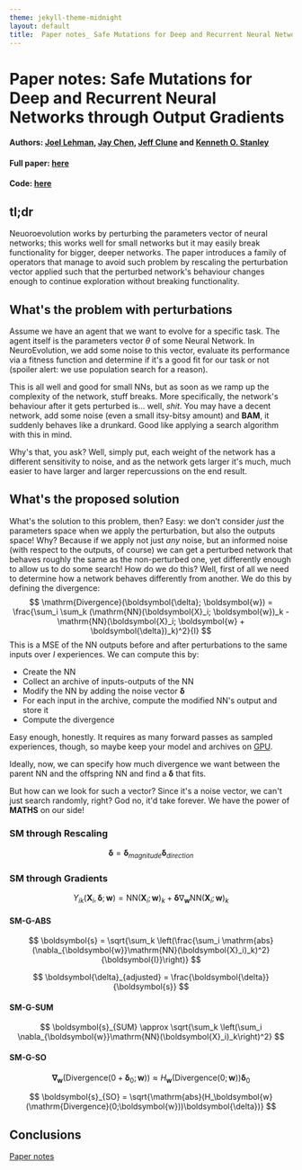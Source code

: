 ```yaml
---
theme: jekyll-theme-midnight
layout: default
title:  Paper notes_ Safe Mutations for Deep and Recurrent Neural Networks through Output Gradients
---
```


<script src="https://polyfill.io/v3/polyfill.min.js?features=es6"></script>
<script id="MathJax-script" async src="https://cdn.jsdelivr.net/npm/mathjax@3/es5/tex-mml-chtml.js"></script>

# Paper notes: Safe Mutations for Deep and Recurrent Neural Networks through Output Gradients
#### Authors: [Joel Lehman](https://scholar.google.com/citations?user=GcvxHWQAAAAJ), [Jay Chen](https://scholar.google.com/citations?user=NPzHxnEAAAAJ), [Jeff Clune](https://scholar.google.com/citations?user=5TZ7f5wAAAAJ) and [Kenneth O. Stanley](https://scholar.google.com/citations?user=6Q6oO1MAAAAJ)
#### Full paper: [here](https://arxiv.org/abs/1712.06563)
#### Code: [here](https://github.com/uber-common/safemutations)

## tl;dr
Neuoroevolution works by perturbing the parameters vector of neural networks; this works well for small networks but it may easily break functionality for bigger, deeper networks. The paper introduces a family of operators that manage to avoid such problem by rescaling the perturbation vector applied such that the perturbed network's behaviour changes enough to continue exploration without breaking functionality.

## What's the problem with perturbations
Assume we have an agent that we want to evolve for a specific task. The agent itself is the parameters vector $\theta$ of some Neural Network. In NeuroEvolution, we add some noise to this vector, evaluate its performance via a fitness function and determine if it's a good fit for our task or not (spoiler alert: we use population search for a reason).

This is all well and good for small NNs, but as soon as we ramp up the complexity of the network, stuff breaks. More specifically, the network's behaviour after it gets perturbed is... well, *shit*. You may have a decent network, add some noise (even a small itsy-bitsy amount) and **BAM**, it suddenly behaves like a drunkard. Good like applying a search algorithm with this in mind.

Why's that, you ask? Well, simply put, each weight of the network has a different sensitivity to noise, and as the network gets larger it's much, much easier to have larger and larger repercussions on the end result.


## What's the proposed solution

What's the solution to this problem, then? Easy: we don't consider *just* the parameters space when we apply the perturbation, but also the outputs space!
Why? Because if we apply not just *any* noise, but an informed noise (with respect to the outputs, of course) we can get a perturbed network that behaves roughly the same as the non-perturbed one, yet differently enough to allow us to do some search!
How do we do this? Well, first of all we need to determine how a network behaves differently from another.
We do this by defining the divergence:
$$
\mathrm{Divergence}(\boldsymbol{\delta}; \boldsymbol{w}) = \frac{\sum_i \sum_k (\mathrm{NN}(\boldsymbol{X}_i; \boldsymbol{w})_k - \mathrm{NN}(\boldsymbol{X}_i; \boldsymbol{w} + \boldsymbol{\delta})_k)^2}{I}
$$
This is a MSE of the NN outputs before and after perturbations to the same inputs over $I$ experiences.
We can compute this by:
* Create the NN
* Collect an archive of inputs-outputs of the NN
* Modify the NN by adding the noise vector $\boldsymbol{\delta}$
* For each input in the archive, compute the modified NN's output and store it
* Compute the divergence

Easy enough, honestly. It requires as many forward passes as sampled experiences, though, so maybe keep your model and archives on [GPU](https://i.imgflip.com/45o1rl.jpg).

Ideally, now, we can specify how much divergence we want between the parent NN and the offspring NN and find a $\boldsymbol{\delta}$ that fits.

But how can we look for such a vector? Since it's a noise vector, we can't just search randomly, right? God no, it'd take forever. We have the power of **MATHS** on our side!

### SM through Rescaling

$$
\boldsymbol{\delta} = \boldsymbol{\delta}_{magnitude}\boldsymbol{\delta}_{direction}
$$

### SM through Gradients

$$
Y_{ik}(\boldsymbol{X}_i, \boldsymbol{\delta}; \boldsymbol{w}) = \mathrm{NN}(\boldsymbol{X}_i;\boldsymbol{w})_k + \boldsymbol{\delta}\nabla_\boldsymbol{w}\mathrm{NN}(\boldsymbol{X}_i;\boldsymbol{w})_k
$$

#### SM-G-ABS

$$
\boldsymbol{s} = \sqrt{\sum_k \left(\frac{\sum_i \mathrm{abs}(\nabla_{\boldsymbol{w}}\mathrm{NN}(\boldsymbol{X}_i)_k)^2}{\boldsymbol{I}}\right)}
$$

$$
\boldsymbol{\delta}_{adjusted} = \frac{\boldsymbol{\delta}}{\boldsymbol{s}}
$$

#### SM-G-SUM

$$
\boldsymbol{s}_{SUM} \approx \sqrt{\sum_k \left(\sum_i \nabla_{\boldsymbol{w}}\mathrm{NN}(\boldsymbol{X}_i)_k\right)^2}
$$

#### SM-G-SO

$$
\boldsymbol{\nabla}_\boldsymbol{w}(\mathrm{Divergence}(0 + \boldsymbol{\delta}_0; \boldsymbol{w})) \approx H_\boldsymbol{w}(\mathrm{Divergence}(0;\boldsymbol{w}))\boldsymbol{\delta}_0
$$


$$
\boldsymbol{s}_{SO} = \sqrt{\mathrm{abs}(H_\boldsymbol{w}(\mathrm{Divergence}(0;\boldsymbol{w}))\boldsymbol{\delta})}
$$

## Conclusions



[Paper notes](https://gallorob.github.io/paper-notes/)